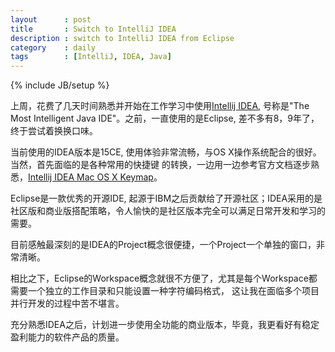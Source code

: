 ```yaml
---
layout      : post
title       : Switch to IntelliJ IDEA
description : switch to IntelliJ IDEA from Eclipse
category    : daily
tags        : [IntelliJ, IDEA, Java]
---
```

{% include JB/setup %}

上周，花费了几天时间熟悉并开始在工作学习中使用[Intellij IDEA](https://www.jetbrains.com/idea/),
号称是"The Most Intelligent Java IDE"。之前，一直使用的是Eclipse, 差不多有8，9年了，终于尝试着换换口味。

当前使用的IDEA版本是15CE, 使用体验非常流畅，与OS X操作系统配合的很好。当然，首先面临的是各种常用的快捷键
的转换，一边用一边参考官方文档逐步熟悉，[Intellij IDEA Mac OS X Keymap](https://www.jetbrains.com/idea/docs/IntelliJIDEA_ReferenceCard_Mac.pdf)。

Eclipse是一款优秀的开源IDE, 起源于IBM之后贡献给了开源社区；IDEA采用的是社区版和商业版搭配策略，令人愉快的是社区版本完全可以满足日常开发和学习的需要。

目前感触最深刻的是IDEA的Project概念很便捷，一个Project一个单独的窗口，非常清晰。

相比之下，Eclipse的Workspace概念就很不方便了，尤其是每个Workspace都需要一个独立的工作目录和只能设置一种字符编码格式，
这让我在面临多个项目并行开发的过程中苦不堪言。

充分熟悉IDEA之后，计划进一步使用全功能的商业版本，毕竟，我更看好有稳定盈利能力的软件产品的质量。
